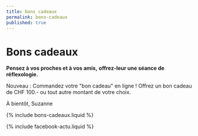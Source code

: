 ```yaml
---
title: bons cadeaux
permalink: bons-cadeaux
published: true
---
```


# Bons cadeaux

**Pensez à vos proches et à vos amis,**
**offrez-leur une séance de réflexologie.**

Nouveau : Commandez votre "bon cadeau" en ligne !
Offrez un bon cadeau de CHF 100.- ou tout autre montant de votre choix. 

À bientôt, Suzanne

{% include bons-cadeaux.liquid %}

{% include facebook-actu.liquid %}
